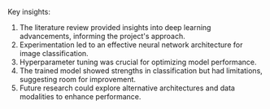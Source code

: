 Key insights:
1. The literature review provided insights into deep learning advancements, informing the project's approach.
2. Experimentation led to an effective neural network architecture for image classification.
3. Hyperparameter tuning was crucial for optimizing model performance.
4. The trained model showed strengths in classification but had limitations, suggesting room for improvement.
5. Future research could explore alternative architectures and data modalities to enhance performance.
